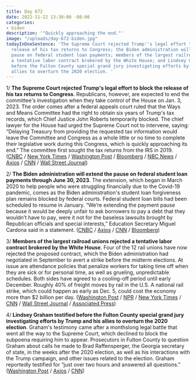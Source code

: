 ```yaml
---
title: Day 672
date: 2022-11-22 13:30:00 -08:00
categories:
- biden
description: '"Quickly approaching the end."'
image: "/uploads/day-672-biden.jpg"
todayInOneSentence: 'The Supreme Court rejected Trump''s legal effort to block the
  release of his tax returns to Congress; the Biden administration will extend the
  pause on federal student loan payments; members of the largest railroad unions rejected
  a tentative labor contract brokered by the White House; and Lindsey Graham testified
  before the Fulton County special grand jury investigating efforts by Trump and his
  allies to overturn the 2020 election. '
---
```


1/ **The Supreme Court rejected Trump's legal effort to block the release of his tax returns to Congress**. Republicans, however, are expected to end the committee's investigation when they take control of the House on Jan. 3, 2023. The order comes after a federal appeals court ruled that the Ways and Means Committee had the right to obtain six years of Trump's tax records, which Chief Justice John Roberts temporarily blocked. The chief lawyer for the House had urged the Supreme Court not to intervene, saying: “Delaying Treasury from providing the requested tax information would leave the Committee and Congress as a whole little or no time to complete their legislative work during this Congress, which is quickly approaching its end.” The committee first sought the tax returns from the IRS in 2019. ([CNBC](https://www.cnbc.com/2022/11/22/supreme-court-rules-on-trump-tax-records-being-given-to-congress.html) / [New York Times](https://www.nytimes.com/2022/11/22/us/supreme-court-trump-taxes-house-democrats.html) / [Washington Post](https://www.washingtonpost.com/politics/2022/11/22/supreme-court-trump-taxes/) / [Bloomberg](https://www.bloomberg.com/news/articles/2022-11-22/supreme-court-clears-house-panel-to-get-trump-s-tax-returns?srnd=premium&sref=MIBMEEoj) / [NBC News](https://www.nbcnews.com/politics/supreme-court/supreme-court-allows-release-trumps-tax-records-house-democrats-rcna56644) / [Axios](https://www.axios.com/2022/11/22/supreme-court-trump-tax-return-congress) / [CNN](https://www.cnn.com/2022/11/22/politics/supreme-court-clears-way-for-house-to-get-trumps-taxes/index.html) / [Wall Street Journal](https://www.wsj.com/articles/supreme-court-denies-donald-trumps-bid-to-shield-tax-returns-11669147608?mod=hp_lead_pos3))

2/ **The Biden administration will extend the pause on federal student loan payments through June 30, 2023**. The extension, which began in March 2020 to help people who were struggling financially due to the Covid-19 pandemic, comes as the Biden administration's student loan forgiveness plan remains blocked by federal courts. Federal student loan bills had been scheduled to resume in January. “We’re extending the payment pause because it would be deeply unfair to ask borrowers to pay a debt that they wouldn’t have to pay, were it not for the baseless lawsuits brought by Republican officials and special interests,” Education Secretary Miguel Cardona said in a statement. ([CNBC](https://www.cnbc.com/2022/11/22/biden-administration-will-extend-student-loan-debt-repayment-holiday-to-june-reports-say.html) / [Axios](https://www.axios.com/2022/11/22/student-loan-forgiveness-payment-pause-extension) / [CNN](https://www.cnn.com/2022/11/22/politics/student-loan-repayment-freeze-extended/index.html) / [Bloomberg](https://www.bloomberg.com/news/articles/2022-11-22/white-house-to-extend-student-loan-payment-pause-up-to-june-30?srnd=premium&sref=MIBMEEoj))

3/ **Members of the largest railroad unions rejected a tentative labor contract brokered by the White House**. Four of the 12 rail unions have now rejected the proposed contract, which the Biden administration had negotiated in September to avert a strike before the midterm elections. At issue are attendance policies that penalize workers for taking time off when they are sick or for personal time, as well as grueling, unpredictable schedules. Both sides have agreed to a cooling-off period until early December. Roughly 40% of freight moves by rail in the U.S. A national rail strike, which could happen as early as Dec. 5, could cost the economy more than $2 billion per day. ([Washington Post](https://www.washingtonpost.com/business/2022/11/21/rail-union-strike-white-house/) / [NPR](https://www.npr.org/2022/11/21/1137640529/railroads-freight-rail-unions-vote-contract-strike) / [New York Times](https://www.nytimes.com/2022/11/21/business/economy/freight-rail-union-contract.html) / [CNN](https://www.cnn.com/2022/11/21/business/railroad-unions-votes/index.html) / [Wall Street Journal](https://www.wsj.com/articles/railroad-unions-split-over-labor-contract-11669040378?mod=hp_lead_pos2) / [Associated Press](https://apnews.com/article/business-economy-strikes-climate-and-environment-government-politics-92ea7632a29f807ccc0e2658c50d731e))

4/ **Lindsey Graham testified before the Fulton County special grand jury investigating efforts by Trump and his allies to overturn the 2020 election**. Graham's testimony came after a monthslong legal battle that went all the way to the Supreme Court, which declined to block the subpoena requiring him to appear. Prosecutors in Fulton County to question Graham about calls he made to Brad Raffensperger, the Georgia secretary of state, in the weeks after the 2020 election, as well as his interactions with the Trump campaign, and other issues related to the election. Graham reportedly testified for “just over two hours and answered all questions.” ([Washington Post](https://www.washingtonpost.com/nation/2022/11/22/lindsey-graham-georgia-grand-jury/) / [Axios](https://www.axios.com/2022/11/22/lindsey-graham-fulton-county-testimony) / [CNN](https://www.cnn.com/2022/11/22/politics/lindsey-graham-fulton-county-grand-jury-2020-election/index.html))